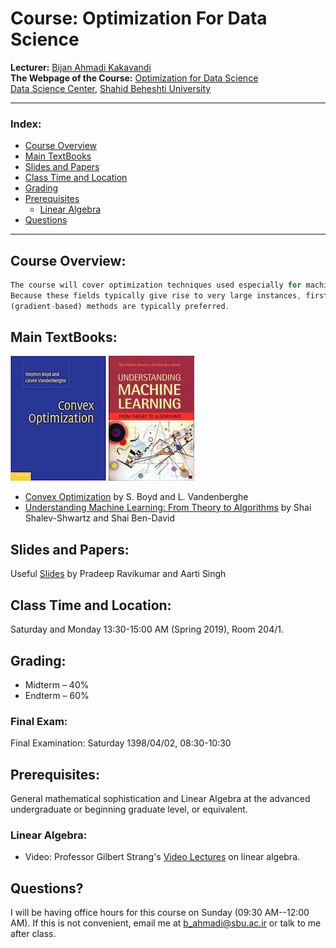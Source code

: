 # Course: Optimization For Data Science

**Lecturer:** [Bijan Ahmadi Kakavandi](http://facultymembers.sbu.ac.ir/bijanahmadi/) <br>
**The Webpage of the Course:** [Optimization for Data Science](http://facultymembers.sbu.ac.ir/bijanahmadi/teaching/optimization-for-data-science/) <br>
[Data Science Center](http://ds.sbu.ac.ir), [Shahid Beheshti University](http://www.sbu.ac.ir/) <br>

---

### **Index:**
- [Course Overview](#Course-Overview)
- [Main TextBooks](#Main-TextBooks)
- [Slides and Papers](#Slides-and-Papers)
- [Class Time and Location](#Class-Time-and-Location)
- [Grading](#Grading)
- [Prerequisites](#Prerequisites)
  - [Linear Algebra](#Linear-Algebra)
- [Questions](#Questions)
  
---

## <a name="Course-Overview"></a>Course Overview:
```javascript
The course will cover optimization techniques used especially for machine learning and data science. 
Because these fields typically give rise to very large instances, first-order optimization 
(gradient-based) methods are typically preferred.
```

## <a name="Main-TextBooks"></a>Main TextBooks:
![Book 1](/Images/ConvexOpt.jpg) ![Book 2](/Images/Shalev-Shwartz.jpg) 

* [Convex Optimization](https://web.stanford.edu/~boyd/cvxbook/bv_cvxbook.pdf) by S. Boyd and L. Vandenberghe 
* [Understanding Machine Learning: From Theory to Algorithms](http://www.cs.huji.ac.il/~shais/UnderstandingMachineLearning) by Shai Shalev-Shwartz and Shai Ben-David <br>

## <a name="Slides-and-Papers"></a>Slides and Papers:
Useful [Slides](http://www.cs.cmu.edu/~pradeepr/convexopt/) by 	Pradeep Ravikumar and Aarti Singh  <br>


## <a name="Class-Time-and-Location"></a>Class Time and Location:
Saturday and Monday 13:30-15:00 AM (Spring 2019), Room 204/1. 

## <a name="Grading"></a>Grading:
* Midterm – 40%
* Endterm – 60%

### Final Exam:
Final Examination: Saturday 1398/04/02, 08:30-10:30 

## <a name="Prerequisites"></a>Prerequisites:
General mathematical sophistication and Linear Algebra at the advanced undergraduate or beginning graduate level, or equivalent.

### <a name="Linear-Algebra"></a>Linear Algebra:
- Video: Professor Gilbert Strang's [Video Lectures](https://ocw.mit.edu/courses/mathematics/18-06-linear-algebra-spring-2010/video-lectures/) on linear algebra.

## <a name="Questions"></a>Questions?
I will be having office hours for this course on Sunday (09:30 AM--12:00 AM). If this is not convenient, email me at b_ahmadi@sbu.ac.ir or talk to me after class.
